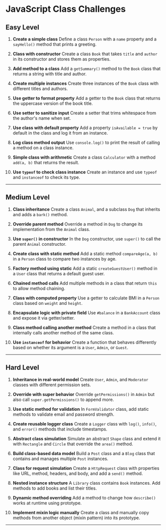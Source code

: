 # JavaScript Class Challenges

## Easy Level

1. **Create a simple class**
   Define a class `Person` with a `name` property and a `sayHello()` method that prints a greeting.

2. **Class with constructor**
   Create a class `Book` that takes `title` and `author` in its constructor and stores them as properties.

3. **Add method to a class**
   Add a `getSummary()` method to the `Book` class that returns a string with title and author.

4. **Create multiple instances**
   Create three instances of the `Book` class with different titles and authors.

5. **Use getter to format property**
   Add a getter to the `Book` class that returns the uppercase version of the book title.

6. **Use setter to sanitize input**
   Create a setter that trims whitespace from the author's name when set.

7. **Use class with default property**
   Add a property `isAvailable = true` by default in the class and log it from an instance.

8. **Log class method output**
   Use `console.log()` to print the result of calling a method on a class instance.

9. **Simple class with arithmetic**
   Create a class `Calculator` with a method `add(a, b)` that returns the result.

10. **Use `typeof` to check class instance**
    Create an instance and use `typeof` and `instanceof` to check its type.

---

## Medium Level

1. **Class inheritance**
   Create a class `Animal`, and a subclass `Dog` that inherits and adds a `bark()` method.

2. **Override parent method**
   Override a method in `Dog` to change its implementation from the `Animal` class.

3. **Use `super()` in constructor**
   In the `Dog` constructor, use `super()` to call the parent `Animal` constructor.

4. **Create class with static method**
   Add a static method `compareAge(a, b)` in a `Person` class to compare two instances by age.

5. **Factory method using static**
   Add a static `createGuestUser()` method in a `User` class that returns a default guest user.

6. **Chained method calls**
   Add multiple methods in a class that return `this` to allow method chaining.

7. **Class with computed property**
   Use a getter to calculate BMI in a `Person` class based on `weight` and `height`.

8. **Encapsulate logic with private field**
   Use `#balance` in a `BankAccount` class and expose it via getter/setter.

9. **Class method calling another method**
   Create a method in a class that internally calls another method of the same class.

10. **Use `instanceof` for behavior**
    Create a function that behaves differently based on whether its argument is a `User`, `Admin`, or `Guest`.

---

## Hard Level

1. **Inheritance in real-world model**
   Create `User`, `Admin`, and `Moderator` classes with different permission sets.

2. **Override with super behavior**
   Override `getPermissions()` in `Admin` but also call `super.getPermissions()` to append more.

3. **Use static method for validation**
   In `FormValidator` class, add static methods to validate email and password strength.

4. **Create reusable logger class**
   Create a `Logger` class with `log()`, `info()`, and `error()` methods that include timestamps.

5. **Abstract class simulation**
   Simulate an abstract `Shape` class and extend it with `Rectangle` and `Circle` that override the `area()` method.

6. **Build class-based data model**
   Build a `Post` class and a `Blog` class that contains and manages multiple `Post` instances.

7. **Class for request simulation**
   Create a `HttpRequest` class with properties like URL, method, headers, and body, and add a `send()` method.

8. **Nested instance structure**
   A `Library` class contains `Book` instances. Add methods to add books and list their titles.

9. **Dynamic method overriding**
   Add a method to change how `describe()` works at runtime using prototype.

10. **Implement mixin logic manually**
    Create a class and manually copy methods from another object (mixin pattern) into its prototype.

---
